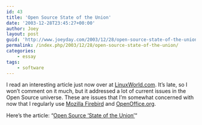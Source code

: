```yaml
---
id: 43
title: 'Open Source State of the Union'
date: '2003-12-28T23:45:27+00:00'
author: Joey
layout: post
guid: 'http://www.joeyday.com/2003/12/28/open-source-state-of-the-union'
permalink: /index.php/2003/12/28/open-source-state-of-the-union/
categories:
    - essay
tags:
    - software
---
```


I read an interesting article just now over at [LinuxWorld.com](http://www.linuxworld.com). It’s late, so I won’t comment on it much, but it addressed a lot of current issues in the Open Source universe. These are issues that I’m somewhat concerned with now that I regularly use [Mozilla Firebird](http://www.mozilla.org/firebird) and [OpenOffice.org](http://www.openoffice.org).

Here’s the article: “[Open Source ‘State of the Union’](http://www.linuxworld.com/story/34261.htm?DE=1)“